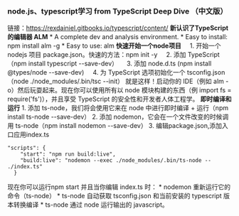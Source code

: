 ### node.js、typescript学习 from TypeScript Deep Dive （中文版）
链接：https://rexdainiel.gitbooks.io/typescript/content/
**新认识了TypeScript的编辑器 ALM**
    * A complete dev and analysis environment.
    * Easy to install: npm install alm -g
    * Easy to use: alm
**快速开始一个node项目**
    1. 开始一个 nodejs 项目 package.json。快速的方法：npm init -y
    2. 添加 TypeScript（npm install typescript --save-dev）
    3. 添加 node.d.ts (npm install @types/node --save-dev)
    4. 为 TypeScript 选项初始化一个 tsconfig.json（node ./node_modules/.bin/tsc --init）
就是这样！启动你的 IDE（例如 alm -o）然后玩耍起来。现在你可以使用所有以 node 模块构建的东西（例 import fs = require('fs')），并且享受 TypeScript 的安全性和开发者人体工程学。
**即时编译和运行**
    1. 添加 ts-node，我们将会使用它来在 node 中进行即时编译 + 运行（npm install ts-node --save-dev）
    2. 添加 nodemon，它会在一个文件改变的时候调用 ts-node（npm install nodemon --save-dev）
    3. 编辑package.json,添加入口应用index.ts
    
    
    "scripts": {
        "start": "npm run build:live",
        "build:live": "nodemon --exec ./node_modules/.bin/ts-node -- ./index.ts"
      }
    
  现在你可以运行npm start 并且当你编辑 index.ts 时：
    * nodemon 重新运行它的命令（ts-node）
    * ts-node 自动获取 tsconfig.json 和当前安装的 typescript 版本转换编译
    * ts-node 通过 node 运行输出的 javascript。
    
    